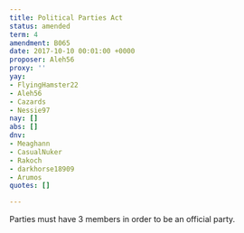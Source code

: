 ```yaml
---
title: Political Parties Act
status: amended
term: 4
amendment: B065
date: 2017-10-10 00:01:00 +0000
proposer: Aleh56
proxy: ''
yay:
- FlyingHamster22
- Aleh56
- Cazards
- Nessie97
nay: []
abs: []
dnv:
- Meaghann
- CasualNuker
- Rakoch
- darkhorse18909
- Arumos
quotes: []

---
```

Parties must have 3 members in order to be an official party.